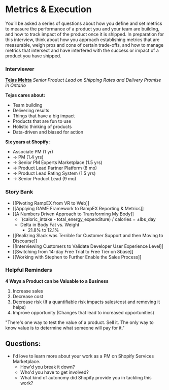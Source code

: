 # Metrics & Execution

You’ll be asked a series of questions about how you define and set metrics to measure the performance of a product you and your team are building, and how to track impact of the product once it is shipped. In preparation for this interview, think about how you approach establishing metrics that are measurable, weigh pros and cons of certain trade-offs, and how to manage metrics that intersect and have interfered with the success or impact of a product you have shipped.

### Interviewer
**[Tejas Mehta](https://www.linkedin.com/in/tejasmehta0/?originalSubdomain=ca)**
*Senior Product Lead on Shipping Rates and Delivery Promise in Ontario*

**Tejas cares about:**
- Team building
- Delivering results
- Things that have a big impact
- Products that are fun to use
- Holistic thinking of products
- Data-driven and biased for action

**Six years at Shopify:** 
- Associate PM (1 yr)
- -> PM (1.4 yrs)
- -> Senior PM Experts Marketplace (1.5 yrs)
- -> Product Lead Partner Platform (8 mo) 
- -> Product Lead Rating System (1.5 yrs) 
- -> Senior Product Lead (9 mo) 

### Story Bank
- [[Pivoting RampEX from VR to Web]]
- [[Applying GAME Framework to RampEX Reporting & Metrics]]
- [[A Numbers Driven Approach to Transforming My Body]]
	- `(caloric_intake - total_energy_expenditure) / calories = ±lbs_day  
	- Delta in Body Fat vs. Weight 
		- 21.8% to 12.1%
- [[Realizing Slack was Terrible for Customer Support and then Moving to Discourse]]
- [[Interviewing Customers to Validate Developer User Experience Level]]
- [[Switching from 14-day Free Trial to Free Tier on 8base]]
- [[Working with Stephen to Further Enable the Sales Process]]

### Helpful Reminders
**4 Ways a Product can be Valuable to a Business**
1. Increase sales
2. Decrease cost
3. Decrease risk (If a quantifiable risk impacts sales/cost and removing it helps)
4. Improve opportunity (Changes that lead to increased opportunities)

"There's one way to test the value of a product. Sell it. The only way to know value is to determine what someone will pay for it."

## Questions:
- I'd love to learn more about your work as a PM on Shopify Services Marketplace. 
	- How'd you break it down? 
	- Who'd you have to get involved? 
	- What kind of autonomy did Shopify provide you in tackling this work?